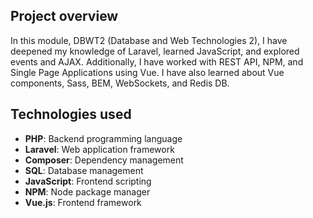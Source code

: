 ## Project overview

In this module, DBWT2 (Database and Web Technologies 2), I have deepened my knowledge of Laravel, learned JavaScript, and explored events and AJAX. Additionally, I have worked with REST API, NPM, and Single Page Applications using Vue. I have also learned about Vue components, Sass, BEM, WebSockets, and Redis DB.

## Technologies used

- **PHP**: Backend programming language
- **Laravel**: Web application framework
- **Composer**: Dependency management
- **SQL**: Database management
- **JavaScript**: Frontend scripting
- **NPM**: Node package manager
- **Vue.js**: Frontend framework
